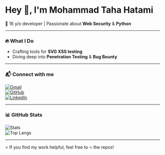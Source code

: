 # Hey 👋, I'm Mohammad Taha Hatami

🚀 16 y/o developer | Passionate about **Web Security** & **Python**

---

### 🔥 What I Do  
- Crafting tools for **SVG XSS testing**  
- Diving deep into **Penetration Testing** & **Bug Bounty**

---

### 📬 Connect with me  
[![Gmail](https://img.shields.io/badge/Email-D14836?style=flat&logo=gmail&logoColor=white)](mailto:info@abartarah.ir)  
[![GitHub](https://img.shields.io/badge/GitHub-@TahaHatami-181717?style=flat&logo=github)](https://github.com/TahaHatami)  
[![LinkedIn](https://img.shields.io/badge/LinkedIn-0077B5?style=flat&logo=linkedin&logoColor=white)](https://linkedin.com/in/yourprofile)  

---

### 📊 GitHub Stats  
![Stats](https://github-readme-stats.vercel.app/api?username=TahaHatami&show_icons=true&hide_border=true&theme=tokyonight)  
![Top Langs](https://github-readme-stats.vercel.app/api/top-langs/?username=TahaHatami&layout=compact&hide_border=true&theme=tokyonight)

---

⭐ If you find my work helpful, feel free to ⭐️ the repos!
